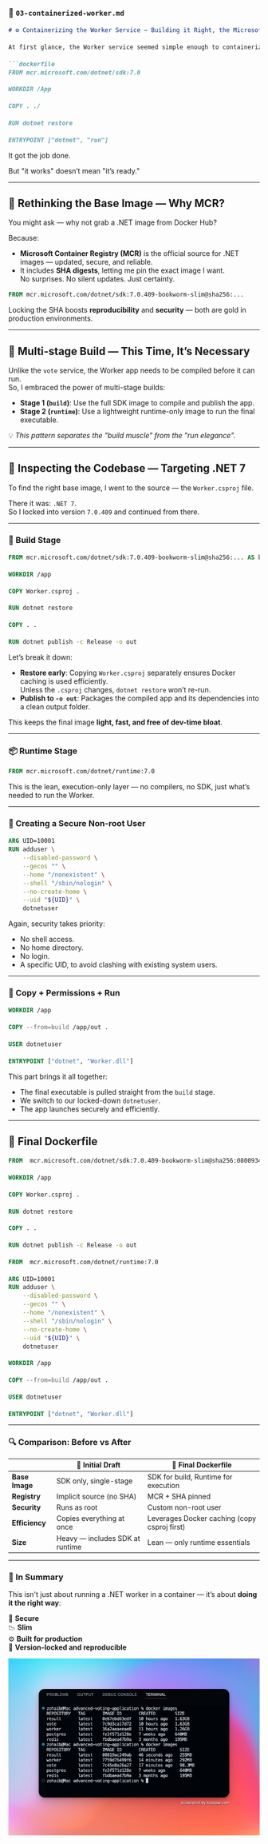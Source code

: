 ### 📄 `03-containerized-worker.md`

```markdown
# ⚙️ Containerizing the Worker Service — Building it Right, the Microsoft Way

At first glance, the Worker service seemed simple enough to containerize. My first draft Dockerfile was clean, direct, and worked:

```dockerfile
FROM mcr.microsoft.com/dotnet/sdk:7.0

WORKDIR /App

COPY . ./

RUN dotnet restore

ENTRYPOINT ["dotnet", "run"]
```

It got the job done.

But "it works" doesn’t mean "it’s ready."

---

## 🧭 Rethinking the Base Image — Why MCR?

You might ask — why not grab a .NET image from Docker Hub?

Because:
- **Microsoft Container Registry (MCR)** is the official source for .NET images — updated, secure, and reliable.
- It includes **SHA digests**, letting me pin the exact image I want.  
  No surprises. No silent updates. Just certainty.

```dockerfile
FROM mcr.microsoft.com/dotnet/sdk:7.0.409-bookworm-slim@sha256:...
```

Locking the SHA boosts **reproducibility** and **security** — both are gold in production environments.

---

## 🧱 Multi-stage Build — This Time, It’s Necessary

Unlike the `vote` service, the Worker app needs to be compiled before it can run.  
So, I embraced the power of multi-stage builds:

- **Stage 1 (`build`)**: Use the full SDK image to compile and publish the app.
- **Stage 2 (`runtime`)**: Use a lightweight runtime-only image to run the final executable.

💡 *This pattern separates the "build muscle" from the "run elegance".*

---

## 🔎 Inspecting the Codebase — Targeting .NET 7

To find the right base image, I went to the source — the `Worker.csproj` file.

There it was: `.NET 7`.  
So I locked into version `7.0.409` and continued from there.

---

### 🔧 Build Stage

```dockerfile
FROM mcr.microsoft.com/dotnet/sdk:7.0.409-bookworm-slim@sha256:... AS build

WORKDIR /app

COPY Worker.csproj .

RUN dotnet restore

COPY . .

RUN dotnet publish -c Release -o out
```

Let’s break it down:

- **Restore early**: Copying `Worker.csproj` separately ensures Docker caching is used efficiently.  
  Unless the `.csproj` changes, `dotnet restore` won’t re-run.
- **Publish to `-o out`**: Packages the compiled app and its dependencies into a clean output folder.

This keeps the final image **light, fast, and free of dev-time bloat**.

---

### 📦 Runtime Stage

```dockerfile
FROM mcr.microsoft.com/dotnet/runtime:7.0
```

This is the lean, execution-only layer — no compilers, no SDK, just what’s needed to run the Worker.

---

### 👤 Creating a Secure Non-root User

```dockerfile
ARG UID=10001
RUN adduser \
    --disabled-password \
    --gecos "" \
    --home "/nonexistent" \
    --shell "/sbin/nologin" \
    --no-create-home \
    --uid "${UID}" \
    dotnetuser
```

Again, security takes priority:

- No shell access.
- No home directory.
- No login.
- A specific UID, to avoid clashing with existing system users.

---

### 📂 Copy + Permissions + Run

```dockerfile
WORKDIR /app

COPY --from=build /app/out .

USER dotnetuser

ENTRYPOINT ["dotnet", "Worker.dll"]
```

This part brings it all together:

- The final executable is pulled straight from the `build` stage.
- We switch to our locked-down `dotnetuser`.
- The app launches securely and efficiently.

---

## 🧠 Final Dockerfile

```dockerfile
FROM  mcr.microsoft.com/dotnet/sdk:7.0.409-bookworm-slim@sha256:08009349c7f0ad79898f5de5bcf70a3bddcca82dcf736052bd9c02066f042200 AS build

WORKDIR /app

COPY Worker.csproj .

RUN dotnet restore

COPY . .

RUN dotnet publish -c Release -o out 

FROM  mcr.microsoft.com/dotnet/runtime:7.0

ARG UID=10001
RUN adduser \
    --disabled-password \
    --gecos "" \
    --home "/nonexistent" \
    --shell "/sbin/nologin" \
    --no-create-home \
    --uid "${UID}" \
    dotnetuser

WORKDIR /app

COPY --from=build /app/out .

USER dotnetuser

ENTRYPOINT ["dotnet", "Worker.dll"]
```

---

### 🔍 Comparison: Before vs After

|                 | 🚧 Initial Draft                              | 🚀 Final Dockerfile                          |
|-----------------|-----------------------------------------------|----------------------------------------------|
| **Base Image**  | SDK only, single-stage                        | SDK for build, Runtime for execution         |
| **Registry**    | Implicit source (no SHA)                     | MCR + SHA pinned                             |
| **Security**    | Runs as root                                  | Custom non-root user                         |
| **Efficiency**  | Copies everything at once                     | Leverages Docker caching (copy csproj first) |
| **Size**        | Heavy — includes SDK at runtime               | Lean — only runtime essentials               |

---

### 🏁 In Summary

This isn't just about running a .NET worker in a container — it’s about **doing it the right way**:

🔐 **Secure**  
📉 **Slim**  
⚙️ **Built for production**  
📌 **Version-locked and reproducible**

![Result](/images/images-comparison.png)